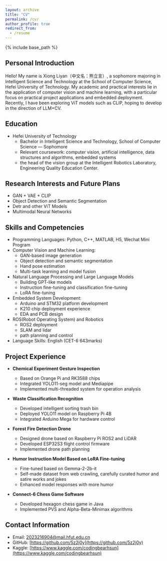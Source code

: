 ```yaml
---
layout: archive
title: "CV"
permalink: /cv/
author_profile: true
redirect_from:
  - /resume
---
```


{% include base_path %}

## Personal Introduction
Hello! My name is Xiong Liyan（中文名：熊立言）, a sophomore majoring in Intelligent Science and Technology at the School of Computer Science, Hefei University of Technology. My academic and practical interests lie in the application of computer vision and machine learning, with a particular focus on practical project applications and embedded deployment. Recently, I have been exploring ViT models such as CLIP, hoping to develop in the direction of LLM+CV.

## Education
* Hefei University of Technology
  * Bachelor in Intelligent Science and Technology, School of Computer Science — Sophomore
  * Relevant coursework: computer vision, artificial intelligence, data structures and algorithms, embedded systems
  * the head of the vision group at the Intelligent Robotics Laboratory, Engineering Quality Education Center.


## Research Interests and Future Plans
* GAN + VAE + CLIP
* Object Detection and Semantic Segmentation
* Detr and other ViT Models
* Multimodal Neural Networks

## Skills and Competencies
* Programming Languages: Python, C++, MATLAB, H5, Wechat Mini Program
* Computer Vision and Machine Learning:
  * GAN-based image generation
  * Object detection and semantic segmentation
  * Hand pose estimation
  * Multi-task learning and model fusion
* Natural Language Processing and Large Language Models
  * Building GPT-like models
  * Instruction fine-tuning and classification fine-tuning
  * LoRA fine-tuning
* Embedded System Development:
  * Arduino and STM32 platform development
  * K210 chip deployment experience
  * EDA and PCB design
* ROS(Robot Operating System) and Robotics
  * ROS2 deployment
  * SLAM and lidar
  * path planning and control
* Language Skills: English (CET-6 643marks)

## Project Experience
* **Chemical Experiment Gesture Inspection**
  * Based on Orange Pi and RK3588 chips
  * Integrated YOLO11-seg model and Mediapipe
  * Implemented multi-threaded system for operation analysis

* **Waste Classification Recognition**
  * Developed intelligent sorting trash bin
  * Deployed YOLO11 model on Raspberry Pi 4B
  * Integrated Arduino Mega for hardware control

* **Forest Fire Detection Drone**
  * Designed drone based on Raspberry Pi ROS2 and LiDAR
  * Developed ESP32S3 flight control firmware
  * Implemented drone path planning

* **Humor Instruction Model Based on LoRA Fine-tuning**
  * Fine-tuned based on Gemma-2-2b-it
  * Self-made dataset from web crawling, carefully curated humor and satire works and jokes
  * Enhanced model responses with more humor

* **Connect-6 Chess Game Software**
  * Developed hexagon chess game in Java
  * Implemented PVS and Alpha-Beta-Minimax algorithms

## Contact Information
* Email: [2023216904@mail.hfut.edu.cn](mailto:2023216904@mail.hfut.edu.cn)
* GitHub: [https://github.com/5z2j0y](https://github.com/5z2j0y)
* Kaggle: [https://www.kaggle.com/codingbearhsun](https://www.kaggle.com/codingbearhsun)